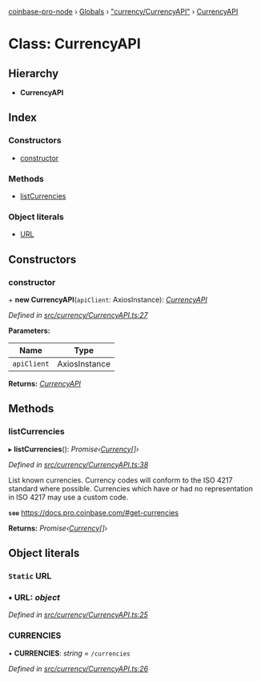[coinbase-pro-node](../README.md) › [Globals](../globals.md) › ["currency/CurrencyAPI"](../modules/_currency_currencyapi_.md) › [CurrencyAPI](_currency_currencyapi_.currencyapi.md)

# Class: CurrencyAPI

## Hierarchy

- **CurrencyAPI**

## Index

### Constructors

- [constructor](_currency_currencyapi_.currencyapi.md#constructor)

### Methods

- [listCurrencies](_currency_currencyapi_.currencyapi.md#listcurrencies)

### Object literals

- [URL](_currency_currencyapi_.currencyapi.md#static-url)

## Constructors

### constructor

\+ **new CurrencyAPI**(`apiClient`: AxiosInstance): _[CurrencyAPI](_currency_currencyapi_.currencyapi.md)_

_Defined in [src/currency/CurrencyAPI.ts:27](https://github.com/bennyn/coinbase-pro-node/blob/1a12582/src/currency/CurrencyAPI.ts#L27)_

**Parameters:**

| Name        | Type          |
| ----------- | ------------- |
| `apiClient` | AxiosInstance |

**Returns:** _[CurrencyAPI](_currency_currencyapi_.currencyapi.md)_

## Methods

### listCurrencies

▸ **listCurrencies**(): _Promise‹[Currency](../interfaces/_currency_currencyapi_.currency.md)[]›_

_Defined in [src/currency/CurrencyAPI.ts:38](https://github.com/bennyn/coinbase-pro-node/blob/1a12582/src/currency/CurrencyAPI.ts#L38)_

List known currencies. Currency codes will conform to the ISO 4217 standard where possible. Currencies which have or had no representation in ISO 4217 may use a custom code.

**`see`** https://docs.pro.coinbase.com/#get-currencies

**Returns:** _Promise‹[Currency](../interfaces/_currency_currencyapi_.currency.md)[]›_

## Object literals

### `Static` URL

### ▪ **URL**: _object_

_Defined in [src/currency/CurrencyAPI.ts:25](https://github.com/bennyn/coinbase-pro-node/blob/1a12582/src/currency/CurrencyAPI.ts#L25)_

### CURRENCIES

• **CURRENCIES**: _string_ = `/currencies`

_Defined in [src/currency/CurrencyAPI.ts:26](https://github.com/bennyn/coinbase-pro-node/blob/1a12582/src/currency/CurrencyAPI.ts#L26)_
